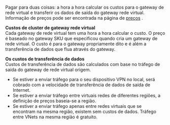 Pagar para duas coisas: a hora a hora calcular os custos para o gateway de rede virtual e transferir os dados de saída do gateway rede virtual. Informação de preços pode ser encontrada na página de [preços](https://azure.microsoft.com/pricing/details/vpn-gateway) .

**Custos de cluster de gateway rede virtual**<br>Cada gateway de rede virtual tem uma hora a hora calcular o custo. O preço é baseado no gateway SKU que especificou quando cria um gateway de rede virtual. O custo é para o gateway propriamente dito e é além a transferência de dados que flua através do gateway.

**Os custos de transferência de dados**<br>Custos de transferência de dados são calculados com base no tráfego de saída do gateway de rede virtual origem.

- Se estiver a enviar tráfego para o seu dispositivo VPN no local, será cobrado com a velocidade de transferência de dados de saída de Internet.
- Se estiver a enviar tráfego entre virtuais redes de diferentes regiões, a definição de preços baseia-se a região.
- Se estiver a enviar tráfego apenas entre redes virtuais que se encontram na mesma região, existem sem custos de dados. Tráfego entre VNets na mesma região é gratuito.